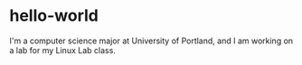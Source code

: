 # hello-world
I'm a computer science major at University of Portland, and I am working on a lab for my Linux Lab class.
